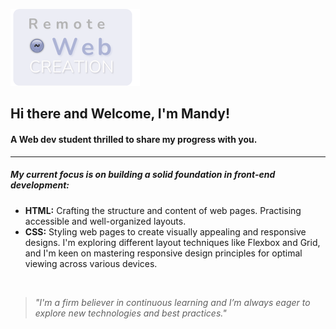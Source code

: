 ![Remote-Webcreation Logo](./pictures/RWC_Logooo.png)

## Hi there and Welcome, I'm Mandy!

#### A Web dev student thrilled to share my progress with you.   

---

##### My current focus is on building a solid foundation in front-end development:

*   **HTML:** Crafting the structure and content of web pages. Practising accessible and well-organized layouts.
*   **CSS:** Styling web pages to create visually appealing and responsive designs. I'm exploring different layout techniques like Flexbox and Grid, and I'm keen on mastering responsive design principles for optimal viewing across various devices.  
   
<br/>

> _"I'm a firm believer in continuous learning and I’m always eager to explore new technologies and best practices."_
